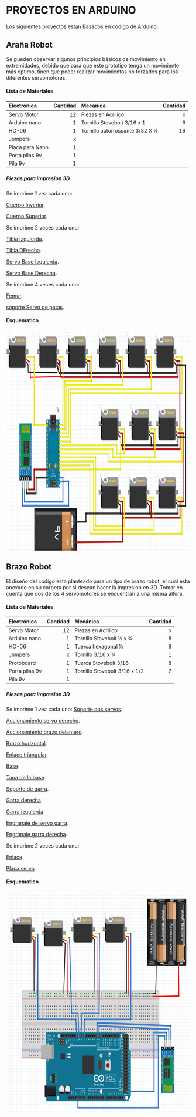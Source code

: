 # PROYECTOS EN ARDUINO
Los siguientes proyectos estan Basados en codigo de Arduino.

## Araña Robot

Se pueden observar algunos principios básicos de movimiento en extremidades, debido que para que este prototipo tenga un movimiento más optimo, tinen que poder realizar movimientos no forzados para los diferentes servomotores.

#### Lista de Materiales

|  Electrónica | Cantidad |  Mecánica  | Cantidad |
| :------------ | --------: | :---------  | --------: |
| Servo Motor  |    12    |Piezas en Acrilico| x |
| Arduino nano |     1    |Tornillo Stovebolt 3/16 x 1 | 6 |
| HC-06 |    1    | Tornillo autorroscante 3/32 X ¼  | 16  |
| Jumpers |     x    |  | |
| Placa para Nano |    1    |  |  | 
| Porta pilas 9v |     1  |     |   |
| Pila 9v |     1    |  |   |

##### Piezas para impresion 3D

Se imprime 1 vez cada uno:

[Cuerpo Inverior](ArañaRobot/Piezas/files/body_d.stl).

[Cuerpo Superior](ArañaRobot/Piezas/files/body_u.stl).

Se imprime 2 veces cada uno:

[Tibia Izquierda](ArañaRobot/Piezas/files/tibia_l_fixed.stl).

[Tibia DErecha](ArañaRobot/Piezas/files/tibia_r_fixed.stl).

[Servo Base Izquierda](ArañaRobot/Piezas/files/coxa_l_fixed.stl).

[Servo Base Derecha](ArañaRobot/Piezas/files/coxa_r_fixed.stl).

Se imprime 4 veces cada uno:

[Femur](ArañaRobot/Piezas/files/femur_1_fixed.stl).

[soporte Servo de patas](ArañaRobot/Piezas/files/s_hold.stl).

#### Esquematico

<p align="center">
  <img width="600" height="600" src="ArañaRobot/EsquematicoAraña.png">
</p>

## Brazo Robot

El diseño del código esta planteado para un tipo de brazo robot, el cual esta anexado en su carpeta por si desean hacer la impresion en 3D.
Tomar en cuenta que dos de los 4 servomotores se encuentran a una misma altura.

#### Lista de Materiales

|  Electrónica | Cantidad |  Mecánica  | Cantidad |
| :------------ | --------: | :---------  | --------: |
| Servo Motor  |    12    |Piezas en Acrilico| x |
| Arduino nano |     1    |Tornillo Stovebolt ⅛ x ¾ | 8 |
| HC-06 |    1    | Tuerca hexagonal ⅛  | 8  |
| Jumpers |     x    |  Tornillo 3/16 x ¾| 1 |
| Protoboard |    1   | Tuerca Stovebolt 3/16| 8   |
| Porta pilas 9v |     1  |Tornillo Stovebolt 3/16 x 1/2| 7|
| Pila 9v |     1    |  |   |

##### Piezas para impresion 3D

Se imprime 1 vez cada uno:
[Soporte dos servos](BrazoRobot/Piezas/EBA_01.00.001.STL).

[Accionamiento servo derecho](BrazoRobot/Piezas/EBA_01.00.002_vertical_drive_arm.STL).

[Accionamiento brazo delantero](BrazoRobot/Piezas/EBA_01.00.004_forward_drive_arm.STL).

[Brazo horizontal](BrazoRobot/Piezas/EBA_01.00.005_horizontal_arm.STL).

[Enlace triangular](BrazoRobot/Piezas/EBA_01.00.006_triangular_link.STL).

[Base](BrazoRobot/Piezas/EBA_01.00.010_basement.STL).

[Tapa de la base](BrazoRobot/Piezas/EBA_01.00.011_round_plate.STL).

[Soporte de garra](BrazoRobot/Piezas/EBA_01.00.012_R01_claw_support.STL).

[Garra derecha](BrazoRobot/Piezas/EBA_01.00.013_R01_right_finger.STL).

[Garra izquierda](BrazoRobot/Piezas/EBA_01.00.014_R01_left_finger.STL).

[Engranaje de servo garra](BrazoRobot/Piezas/EBA_01.00.015_drive_gear.STL).

[Engranaje garra derecha](BrazoRobot/Piezas/EBA_01.00.016_R01_driven_gear.STL).

Se imprime 2 veces cada uno:

[Enlace](BrazoRobot/Piezas/EBA_01.00.003_link.STL).

[Placa servo](BrazoRobot/Piezas/EBA_01.00.009_servo_plate.STL).

#### Esquematico
<p align="center">
  <img width="600" height="600" src="BrazoRobot/EsquematicoBrazo.png">
</p>

<!-- # Proyectosgit -Arduino -->
